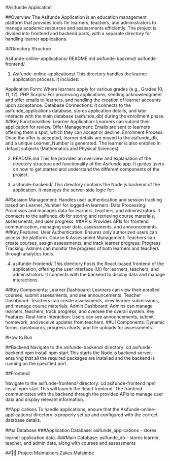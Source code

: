 #Asifunde Application

##Overview
The Asifunde Application is an education management platform that provides tools for learners, teachers, and administrators to manage academic resources and assessments efficiently. The project is divided into frontend and backend parts, with a separate directory for handling learner applications.

##Directory Structure

Asifunde-online-applications/
README.md
asifunde-backend/
asifunde-frontend/


1. Asifunde-online-applications/
This directory handles the learner application process. It includes:

Application Form: Where learners apply for various grades (e.g., Grades 10, 11, 12).
PHP Scripts: For processing applications, sending acknowledgment and offer emails to learners, and handling the creation of learner accounts upon acceptance.
Database Connections: It connects to the asifunde_applications database, stores application details, and later interacts with the main database (asifunde_db) during the enrollment phase.
##Key Functionalities:
Learner Application: Learners can submit their application for review.
Offer Management: Emails are sent to learners offering them a spot, which they can accept or decline.
Enrollment Process: Once the offer is accepted, learner details are moved to the asifunde_db, and a unique Learner_Number is generated. The learner is also enrolled in default subjects (Mathematics and Physical Sciences).

2. README.md
This file provides an overview and explanation of the directory structure and functionality of the Asifunde app. It guides users on how to get started and understand the different components of the project.

3. asifunde-backend/
This directory contains the Node.js backend of the application. It manages the server-side logic for:

##Session Management: Handles user authentication and session tracking based on Learner_Number for logged-in learners.
Data Processing: Processes and manages data for learners, teachers, and administrators. It connects to the asifunde_db for storing and retrieving course materials, assessments, and user progress.
##APIs: Provides APIs for frontend communication, managing user data, assessments, and announcements.
##Key Features:
User Authentication: Ensures only authorized users can access the platform.
Course & Assessment Management: Teachers can create courses, assign assessments, and track learner progress.
Progress Tracking: Admins can monitor the progress of both learners and teachers through analytics tools.

4. asifunde-frontend/
This directory hosts the React-based frontend of the application, offering the user interface (UI) for learners, teachers, and administrators. It connects with the backend to display data and manage interactions.

##Key Components:
Learner Dashboard: Learners can view their enrolled courses, submit assessments, and see announcements.
Teacher Dashboard: Teachers can create assessments, view learner submissions, and manage course materials.
Admin Dashboard: Admins can manage learners, teachers, track progress, and oversee the overall system.
Key Features:
Real-time Interaction: Users can see announcements, submit homework, and receive updates from teachers.
##UI Components: Dynamic forms, dashboards, progress charts, and file uploads for assessments.


#How to Run

##Backend
Navigate to the asifunde-backend/ directory:
cd asifunde-backend
npm install
npm start
This starts the Node.js backend server, ensuring that all the required packages are installed and the backend is running on the specified port.

##Frontend

Navigate to the asifunde-frontend/ directory:
cd asifunde-frontend
npm install
npm start
This will launch the React frontend. The frontend communicates with the backend through the provided APIs to manage user data and display relevant information.

##Applications
To handle applications, ensure that the Asifunde-online-applications/ directory is properly set up and configured with the correct database details.


##📊 Database
###Application Database: asifunde_applications - stores learner application data.
###Main Database: asifunde_db - stores learner, teacher, and admin data, along with courses and assessments


##👨‍🏫 Project Maintainers
Zakes Matsimbe